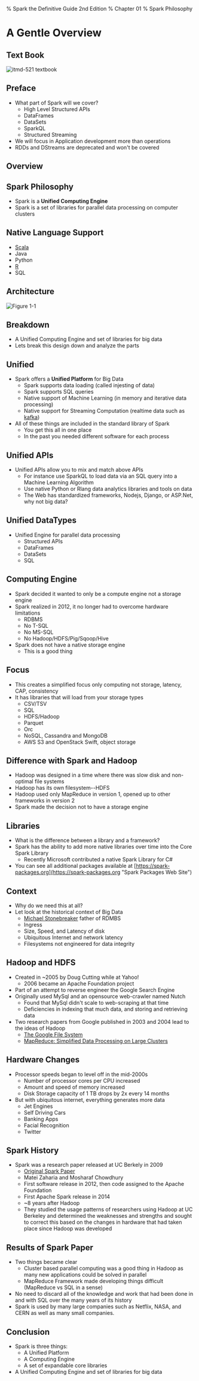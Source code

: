 % Spark the Definitive Guide 2nd Edition
% Chapter 01
% Spark Philosophy

# A Gentle Overview

## Text Book

![*itmd-521 textbook*](images/spark-book.png)

## Preface

- What part of Spark will we cover?
  - High Level Structured APIs
  - DataFrames
  - DataSets
  - SparkQL
  - Structured Streaming
- We will focus in Application development more than operations
- RDDs and DStreams are deprecated and won't be covered

## Overview

## Spark Philosophy

- Spark is a **Unified Computing Engine**
- Spark is a set of libraries for parallel data processing on computer clusters

## Native Language Support

- [Scala](https://en.wikipedia.org/wiki/Scala_\(programming_language\) "Scala programming language wikipedia page")
- Java
- Python
- [R](https://en.wikipedia.org/wiki/R_\(programming_language\) "R programming language wikipedia page")
- SQL

## Architecture

![*Figure 1-1*](images/fig1-1.png "figure 1-1")

## Breakdown

- A Unified Computing Engine and set of libraries for big data
- Lets break this design down and analyze the parts

## Unified

- Spark offers a **Unified Platform** for Big Data
  - Spark supports data loading (called injesting of data)
  - Spark supports SQL queries
  - Native support of Machine Learning (in memory and iterative data processing)
  - Native support for Streaming Computation (realtime data such as [kafka](https://kafka.apache.org "Kafka apache web page"))
- All of these things are included in the standard library of Spark
  - You get this all in one place
  - In the past you needed different software for each process

## Unified APIs

- Unified APIs allow you to mix and match above APIs
  - For instance use SparkQL to load data via an SQL query into a Machine Learning Algorithm
  - Use native Python or Rlang data analytics libraries and tools on data
  - The Web has standardized frameworks, Nodejs, Django, or ASP.Net, why not big data?

## Unified DataTypes

- Unified Engine for parallel data processing
  - Structured APIs
  - DataFrames
  - DataSets
  - SQL

## Computing Engine

- Spark decided it wanted to only be a compute engine not a storage engine
- Spark realized in 2012, it no longer had to overcome hardware limitations
  - RDBMS
  - No T-SQL
  - No MS-SQL
  - No Hadoop/HDFS/Pig/Sqoop/Hive
- Spark does not have a native storage engine
  - This is a good thing
  
## Focus

- This creates a simplified focus only computing not storage, latency, CAP, consistency
- It has libraries that will load from your storage types
  - CSV/TSV
  - SQL
  - HDFS/Hadoop
  - Parquet
  - Orc
  - NoSQL, Cassandra and MongoDB
  - AWS S3 and OpenStack Swift, object storage

## Difference with Spark and Hadoop

- Hadoop was designed in a time where there was slow disk and non-optimal file systems
- Hadoop has its own filesystem--HDFS
- Hadoop used only MapReduce in version 1, opened up to other frameworks in version 2
- Spark made the decision not to have a storage engine

## Libraries

- What is the difference between a library and a framework?
- Spark has the ability to add more native libraries over time into the Core Spark Library
  - Recently Microsoft contributed a native Spark Library for C#
- You can see all additional packages available at [https://spark-packages.org](https://spark-packages.org "Spark Packages Web Site")

## Context

- Why do we need this at all?
- Let look at the historical context of Big Data
  - [Michael Stonebreaker](https://en.wikipedia.org/wiki/Michael_Stonebraker "Michael_Stonebraker wiki page") father of RDMBS
  - Ingress
  - Size, Speed, and Latency of disk
  - Ubiquitous Internet and network latency
  - Filesystems not engineered for data integrity

## Hadoop and HDFS

- Created in ~2005 by Doug Cutting while at Yahoo!
  - 2006 became an Apache Foundation project
- Part of an attempt to reverse engineer the Google Search Engine
- Originally used MySql and an opensource web-crawler named Nutch
  - Found that MySql didn't scale to web-scraping at that time
  - Deficiencies in indexing that much data, and storing and retrieving data
- Two research papers from Google published in 2003 and 2004 lead to the ideas of Hadoop
  - [The Google File System](https://research.google/pubs/pub51/ "Google File System Paper")
  - [MapReduce: Simplified Data Processing on Large Clusters](https://research.google/pubs/pub62/ "MapReduce Paper")

## Hardware Changes

- Processor speeds began to level off in the mid-2000s
  - Number of processor cores per CPU increased
  - Amount and speed of memory increased
  - Disk Storage capacity of 1 TB drops by 2x every 14 months
- But with ubiquitous internet, everything generates more data
  - Jet Engines
  - Self Driving Cars
  - Banking Apps
  - Facial Recognition
  - Twitter

## Spark History

- Spark was a research paper released at UC Berkely in 2009
  - [Original Spark Paper](https://www.usenix.org/system/files/conference/nsdi12/nsdi12-final138.pdf "Link to Original Spark Paper")
  - Matei Zaharia and Mosharaf Chowdhury
  - First software release in 2012, then code assigned to the Apache Foundation
  - First Apache Spark release in 2014
  - ~8 years after Hadoop
  - They studied the usage patterns of researchers using Hadoop at UC Berkeley and determined the weaknesses and strengths and sought to correct this based on the changes in hardware that had taken place since Hadoop was developed

## Results of Spark Paper

- Two things became clear
  - Cluster based parallel computing was a good thing in Hadoop as many new applications could be solved in parallel
  - MapReduce Framework made developing things difficult (MapReduce vs SQL in a sense)
- No need to discard all of the knowledge and work that had been done in and with SQL over the many years of its history
- Spark is used by many large companies such as Netflix, NASA, and CERN as well as many small companies.

## Conclusion

- Spark is three things:
  - A Unified Platform
  - A Computing Engine
  - A set of expandable core libraries
- A Unified Computing Engine and set of libraries for big data
